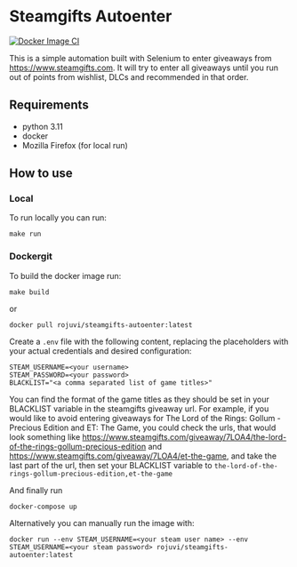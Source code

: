 # Steamgifts Autoenter
[![Docker Image CI](https://github.com/rojuvi/steamgifts-autoenter/actions/workflows/docker-image.yml/badge.svg)](https://github.com/rojuvi/steamgifts-autoenter/actions/workflows/docker-image.yml)

This is a simple automation built with Selenium to enter giveaways from https://www.steamgifts.com.
It will try to enter all giveaways until you run out of points from wishlist, DLCs and recommended in that order.

## Requirements
* python 3.11
* docker
* Mozilla Firefox (for local run)

## How to use
### Local
To run locally you can run: 
```
make run
```

### Dockergit 
To build the docker image run: 
```
make build
``` 
or 
```
docker pull rojuvi/steamgifts-autoenter:latest
```

Create a `.env` file with the following content, replacing the placeholders with your actual credentials and desired configuration:
```
STEAM_USERNAME=<your username>
STEAM_PASSWORD=<your password>
BLACKLIST="<a comma separated list of game titles>"
```
You can find the format of the game titles as they should be set in your BLACKLIST variable in the steamgifts giveaway url. For example, if you would like to avoid entering giveaways for The Lord of the Rings: Gollum - Precious Edition and ET: The Game, you could check the urls, that would look something like https://www.steamgifts.com/giveaway/7LOA4/the-lord-of-the-rings-gollum-precious-edition and https://www.steamgifts.com/giveaway/7LOA4/et-the-game, and take the last part of the url, then set your BLACKLIST variable to `the-lord-of-the-rings-gollum-precious-edition,et-the-game`

And finally run 
```
docker-compose up
```

Alternatively you can manually run the image with:
```
docker run --env STEAM_USERNAME=<your steam user name> --env STEAM_USERNAME=<your steam password> rojuvi/steamgifts-autoenter:latest
```

